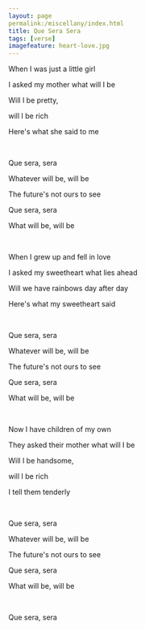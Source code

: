 ```yaml
---
layout: page
permalink:/miscellany/index.html
title: Que Sera Sera
tags: [verse]
imagefeature: heart-love.jpg
---
```


When I was just a little girl

I asked my mother what will I be

Will I be pretty,

will I be rich

Here's what she said to me

<br />

Que sera, sera

Whatever will be, will be

The future's not ours to see

Que sera, sera

What will be, will be

<br />

When I grew up and fell in love

I asked my sweetheart what lies ahead

Will we have rainbows day after day

Here's what my sweetheart said

<br />

Que sera, sera

Whatever will be, will be

The future's not ours to see

Que sera, sera

What will be, will be

<br />

Now I have children of my own

They asked their mother what will I be

Will I be handsome,

will I be rich

I tell them tenderly

<br />

Que sera, sera

Whatever will be, will be

The future's not ours to see

Que sera, sera

What will be, will be

<br />

Que sera, sera

